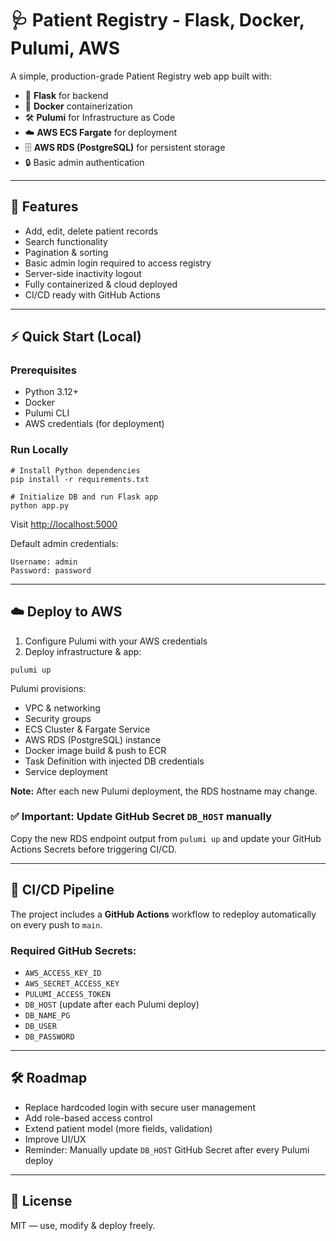 # 🩺 Patient Registry - Flask, Docker, Pulumi, AWS

A simple, production-grade Patient Registry web app built with:

- 🐍 **Flask** for backend  
- 🐳 **Docker** containerization  
- 🛠️ **Pulumi** for Infrastructure as Code  
- ☁️ **AWS ECS Fargate** for deployment  
- 🗄️ **AWS RDS (PostgreSQL)** for persistent storage  
- 🔒 Basic admin authentication  

---

## 🚀 Features

- Add, edit, delete patient records  
- Search functionality  
- Pagination & sorting  
- Basic admin login required to access registry  
- Server-side inactivity logout  
- Fully containerized & cloud deployed  
- CI/CD ready with GitHub Actions  

---

## ⚡ Quick Start (Local)

### Prerequisites

- Python 3.12+  
- Docker  
- Pulumi CLI  
- AWS credentials (for deployment)  

### Run Locally

```
# Install Python dependencies
pip install -r requirements.txt

# Initialize DB and run Flask app
python app.py
```

Visit [http://localhost:5000](http://localhost:5000)  

Default admin credentials:

```
Username: admin  
Password: password  
```

---

## ☁️ Deploy to AWS

1. Configure Pulumi with your AWS credentials  
2. Deploy infrastructure & app:

```
pulumi up
```

Pulumi provisions:

- VPC & networking  
- Security groups  
- ECS Cluster & Fargate Service  
- AWS RDS (PostgreSQL) instance  
- Docker image build & push to ECR  
- Task Definition with injected DB credentials  
- Service deployment  

**Note:** After each new Pulumi deployment, the RDS hostname may change.  

### ✅ **Important: Update GitHub Secret `DB_HOST` manually**  
Copy the new RDS endpoint output from `pulumi up` and update your GitHub Actions Secrets before triggering CI/CD.

---

## 🔄 CI/CD Pipeline

The project includes a **GitHub Actions** workflow to redeploy automatically on every push to `main`.

### Required GitHub Secrets:

- `AWS_ACCESS_KEY_ID`  
- `AWS_SECRET_ACCESS_KEY`  
- `PULUMI_ACCESS_TOKEN`  
- `DB_HOST` (update after each Pulumi deploy)  
- `DB_NAME_PG`  
- `DB_USER`  
- `DB_PASSWORD`  

---

## 🛠️ Roadmap

- Replace hardcoded login with secure user management  
- Add role-based access control  
- Extend patient model (more fields, validation)  
- Improve UI/UX  
- Reminder: Manually update `DB_HOST` GitHub Secret after every Pulumi deploy  

---

## 📄 License

MIT — use, modify & deploy freely.

